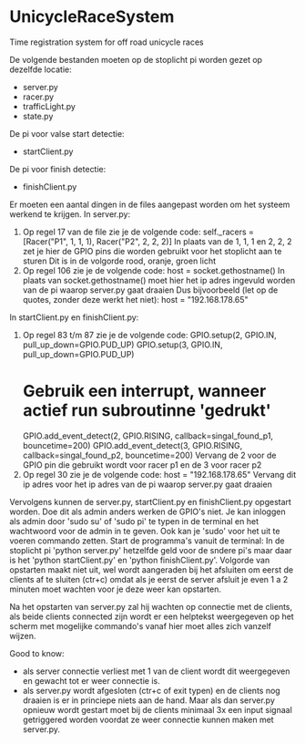 # UnicycleRaceSystem
Time registration system for off road unicycle races

De volgende bestanden moeten op de stoplicht pi worden gezet op dezelfde locatie:
- server.py
- racer.py
- trafficLight.py
- state.py

De pi voor valse start detectie:
- startClient.py

De pi voor finish detectie:
- finishClient.py

Er moeten een aantal dingen in de files aangepast worden om het systeem werkend te krijgen.
In server.py:
1. Op regel 17 van de file zie je de volgende code:
    self._racers = [Racer("P1", 1, 1, 1), Racer("P2", 2, 2, 2)]
   In plaats van de 1, 1, 1 en 2, 2, 2 zet je hier de GPIO pins die worden gebruikt voor het stoplicht aan te sturen
   Dit is in de volgorde rood, oranje, groen licht
2. Op regel 106 zie je de volgende code:
    host = socket.gethostname()
   In plaats van socket.gethostname() moet hier het ip adres ingevuld worden van de pi waarop server.py gaat draaien
   Dus bijvoorbeeld (let op de quotes, zonder deze werkt het niet):
    host = "192.168.178.65"

In startClient.py en finishClient.py:
1. Op regel 83 t/m 87 zie je de volgende code:
    GPIO.setup(2, GPIO.IN, pull_up_down=GPIO.PUD_UP)
    GPIO.setup(3, GPIO.IN, pull_up_down=GPIO.PUD_UP)
    # Gebruik een interrupt, wanneer actief run subroutinne 'gedrukt'
    GPIO.add_event_detect(2, GPIO.RISING, callback=singal_found_p1, bouncetime=200)
    GPIO.add_event_detect(3, GPIO.RISING, callback=singal_found_p2, bouncetime=200)
   Vervang de 2 voor de GPIO pin die gebruikt wordt voor racer p1 en de 3 voor racer p2
2. Op regel 30 zie je de volgende code:
    host = "192.168.178.65"
   Vervang dit ip adres voor het ip adres van de pi waarop server.py gaat draaien

Vervolgens kunnen de server.py, startClient.py en finishClient.py opgestart worden.
Doe dit als admin anders werken de GPIO's niet. Je kan inloggen als admin door 'sudo su' of 'sudo pi' te typen in de terminal en het wachtwoord voor de admin in te geven.
Ook kan je 'sudo' voor het uit te voeren commando zetten. Start de programma's vanuit de terminal:
In de stoplicht pi 'python server.py' hetzelfde geld voor de sndere pi's maar daar is het 'python startClient.py'  en 'python finishClient.py'.
Volgorde van opstarten maakt niet uit, wel wordt aangeraden bij het afsluiten om eerst de clients af te sluiten (ctr+c) omdat als je eerst de server afsluit je even 1 a 2 minuten moet wachten voor je deze weer kan opstarten.

Na het opstarten van server.py zal hij wachten op connectie met de clients, als beide clients connected zijn wordt er een helptekst weergegeven op het scherm met mogelijke commando's vanaf hier moet alles zich vanzelf wijzen.

Good to know:
- als server connectie verliest met 1 van de client wordt dit weergegeven en gewacht tot er weer connectie is.
- als server.py wordt afgesloten (ctr+c of exit typen) en de clients nog draaien is er in princiepe niets aan de hand. Maar als dan server.py opnieuw wordt gestart moet bij de clients minimaal 3x een input signaal getriggered worden voordat ze weer connectie kunnen maken met server.py.
